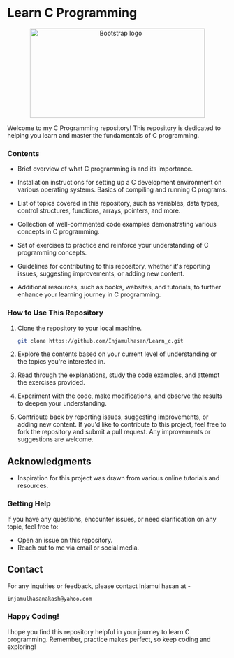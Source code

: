 # Learn C Programming

<p align="center">
  <a href="https://www.cprogramming.com/">
  <img src="https://github.com/Injamulhasan/Learn_c/assets/102874510/cdb32857-bdae-421d-84e3-33734f7ac0eb" alt="Bootstrap logo" width="400" height="205">  
  </a>
</p>

Welcome to my C Programming repository! This repository is dedicated to helping you learn and master the fundamentals of C programming.

### Contents

- Brief overview of what C programming is and its importance.

- Installation instructions for setting up a C development environment on various operating systems. Basics of compiling and running C programs.

- List of topics covered in this repository, such as variables, data types, control structures, functions, arrays, pointers, and more.

- Collection of well-commented code examples demonstrating various concepts in C programming.

- Set of exercises to practice and reinforce your understanding of C programming concepts.

- Guidelines for contributing to this repository, whether it's reporting issues, suggesting improvements, or adding new content.

- Additional resources, such as books, websites, and tutorials, to further enhance your learning journey in C programming.

### How to Use This Repository

1. Clone the repository to your local machine.

   ```bash
   git clone https://github.com/Injamulhasan/Learn_c.git
   ```

2. Explore the contents based on your current level of understanding or the topics you're interested in.
3. Read through the explanations, study the code examples, and attempt the exercises provided.
4. Experiment with the code, make modifications, and observe the results to deepen your understanding.
5. Contribute back by reporting issues, suggesting improvements, or adding new content. If you'd like to contribute to this project, feel free to fork the repository and submit a pull request. Any improvements or suggestions are welcome.

## Acknowledgments

- Inspiration for this project was drawn from various online tutorials and resources.

### Getting Help

If you have any questions, encounter issues, or need clarification on any topic, feel free to:

- Open an issue on this repository.
- Reach out to me via email or social media.

## Contact

For any inquiries or feedback, please contact Injamul hasan at -

```
injamulhasanakash@yahoo.com
```

### Happy Coding!

I hope you find this repository helpful in your journey to learn C programming. Remember, practice makes perfect, so keep coding and exploring!
